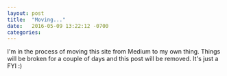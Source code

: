 ```yaml
---
layout: post
title:  "Moving..."
date:   2016-05-09 13:22:12 -0700
categories:
---
```

I'm in the process of moving this site from Medium to my own thing. Things will be broken for a couple of days and this post will be removed. It's just a FYI :)
